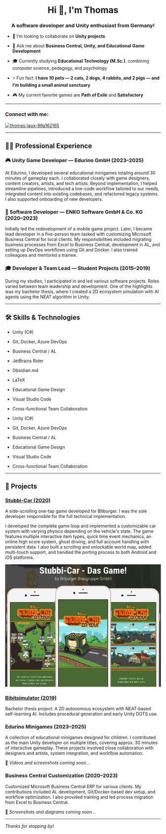 
<h1 align="center">Hi 👋, I'm Thomas</h1>
<h3 align="center">A software developer and Unity enthusiast from Germany!</h3>

- 👯 I’m looking to collaborate on **Unity projects**

- 💬 Ask me about **Business Central, Unity, and Educational Game Development**

- 🎓 Currently studying **Educational Technology (M.Sc.)**, combining computer science, pedagogy, and psychology

- ⚡ Fun fact: **I have 10 pets — 2 cats, 2 dogs, 4 rabbits, and 2 pigs — and I’m building a small animal sanctuary**

- 🎮 My current favorite games are **Path of Exile** and **Satisfactory**

---

<h3 align="left">Connect with me:</h3>
<p align="left">
<a href="https://linkedin.com/in/thomas-laux-99a162165" target="blank">
<img align="center" src="https://raw.githubusercontent.com/rahuldkjain/github-profile-readme-generator/master/src/images/icons/Social/linked-in-alt.svg" alt="thomas-laux-99a162165" height="30" width="40" />
</a>
</p>

---

## 🧑‍💻 Professional Experience

### 🎮 Unity Game Developer — Edurino GmbH (2023–2025)
At Edurino, I developed several educational minigames totaling around 30 minutes of gameplay each. I collaborated closely with game designers, content creators, artists, and tech artists. Beyond implementation, I helped streamline pipelines, introduced a low-code workflow tailored to our needs, integrated content into existing codebases, and refactored legacy systems. I also supported onboarding of new developers.

### 🧩 Software Developer — ENKO Software GmbH & Co. KG (2020–2023)
Initially led the redevelopment of a mobile game project. Later, I became lead developer in a five-person team tasked with customizing Microsoft Business Central for local clients. My responsibilities included migrating business processes from Excel to Business Central, development in AL, and setting up DevOps workflows using Git and Docker. I also trained colleagues and mentored a trainee.

### 🎓 Developer & Team Lead — Student Projects (2015–2019)
During my studies, I participated in and led various software projects. Roles varied between team leadership and development. One of the highlights was my bachelor thesis, where I created a 2D ecosystem simulation with AI agents using the NEAT algorithm in Unity.

---

## 🛠️ Skills & Technologies

- Unity (C#)
- Git, Docker, Azure DevOps
- Business Central / AL
- JetBrains Rider
- Obsidian.md
- LaTeX
- Educational Game Design
- Visual Studio Code
- Cross-functional Team Collaboration

- Unity (C#)
- Git, Docker, Azure DevOps
- Business Central / AL
- Educational Game Design
- Visual Studio Code
- Cross-functional Team Collaboration

---

## 🧪 Projects

### [Stubbi-Car (2020)](https://apps.apple.com/us/app/stubbi-car-das-game/id1508323525)
A side-scrolling one-tap game developed for Bitburger. I was the sole developer responsible for the full technical implementation.

I developed the complete game loop and implemented a customizable car system with varying physics depending on the vehicle's state. The game features multiple interactive item types, quick time event mechanics, an online high score system, ghost driving, and full account handling with persistent data. I also built a scrolling and unlockable world map, added multi-touch support, and handled the porting process to both Android and iOS platforms.

![Stubbi-Car Screenshot](./StubbiCar.png)

### [Bibitsimulator (2019)](https://github.com/LauxThomas/Bachelor_AI_ecosystem)
Bachelor thesis project: A 2D autonomous ecosystem with NEAT-based self-learning AI. Includes procedural generation and early Unity DOTS use.

### Edurino Minigames (2023–2025)
A collection of educational minigames designed for children. I contributed as the main Unity developer on multiple titles, covering approx. 30 minutes of interactive gameplay. These projects involved close collaboration with designers and artists, system integration, and workflow automation.

🎥 *Videos and screenshots coming soon...*

### Business Central Customization (2020–2023)
Customized Microsoft Business Central ERP for various clients. My contributions included AL development, Git/Docker-based dev setup, and workflow optimization. I also provided training and led process migration from Excel to Business Central.

📸 *Screenshots and diagrams coming soon...*

---

_Thanks for stopping by!_
